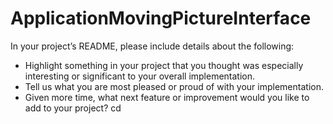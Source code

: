 # ApplicationMovingPictureInterface
 
In your project’s README, please include details about the following:

- Highlight something in your project that you thought was especially interesting or significant to your overall implementation.
- Tell us what you are most pleased or proud of with your implementation.
- Given more time, what next feature or improvement would you like to add to your project?
cd 